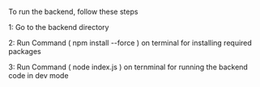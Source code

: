 To run the backend, follow these steps

1: Go to the backend directory

2: Run Command ( npm install --force ) on terminal for installing required packages

3: Run Command ( node index.js ) on ternminal for running the backend code in dev mode
